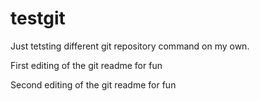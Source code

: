 # testgit
Just tetsting different git repository command on my own.

First editing of the git readme for fun

Second editing of the git readme for fun
